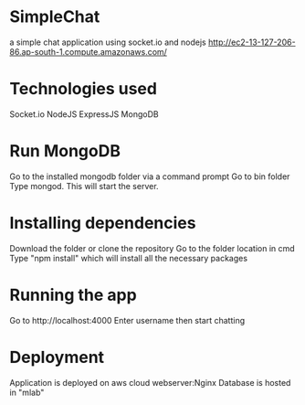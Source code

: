 # SimpleChat

a simple chat application using socket.io and nodejs
http://ec2-13-127-206-86.ap-south-1.compute.amazonaws.com/

# Technologies used
   
   Socket.io
   NodeJS
   ExpressJS
   MongoDB
   
 # Run MongoDB
 
 Go to the installed mongodb folder via a command prompt
 Go to bin folder
 Type mongod. This will start the server.
   

# Installing dependencies

   Download the folder or clone the repository
   Go to the folder location in cmd
   Type "npm install" which will install all the necessary packages
   

# Running the app

Go to http://localhost:4000
Enter username
then start chatting
   
# Deployment

   Application is deployed on aws cloud
   webserver:Nginx
   Database is hosted in "mlab"



